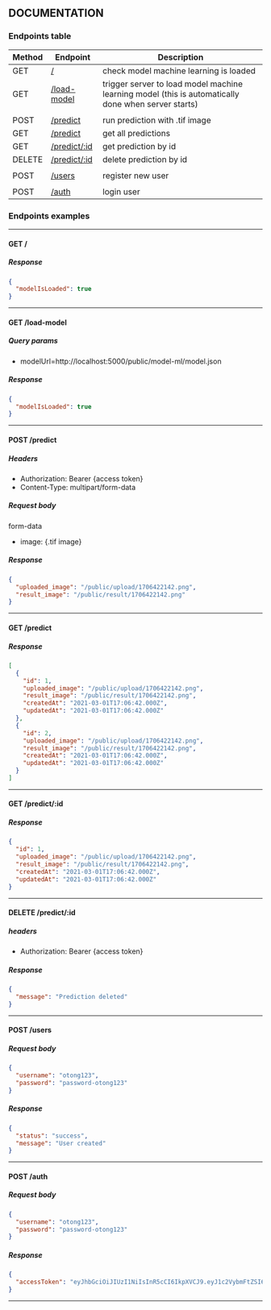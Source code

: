 ## DOCUMENTATION

### Endpoints table

| Method | Endpoint                          | Description                                                                                         |
| ------ | --------------------------------- | --------------------------------------------------------------------------------------------------- |
| GET    | [/](#get)                         | check model machine learning is loaded                                                              |
| GET    | [/load-model](#get-load-model)    | trigger server to load model machine learning model (this is automatically done when server starts) |
|        |                                   |                                                                                                     |
| POST   | [/predict](#post-predict)         | run prediction with .tif image                                                                      |
| GET    | [/predict](#get-predict)          | get all predictions                                                                                 |
| GET    | [/predict/:id](#get-predictid)    | get prediction by id                                                                                |
| DELETE | [/predict/:id](#delete-predictid) | delete prediction by id                                                                             |
|        |                                   |                                                                                                     |
| POST   | [/users](#post-users)             | register new user                                                                                   |
|        |                                   |                                                                                                     |
| POST   | [/auth](#post-auth)               | login user                                                                                          |

### Endpoints examples

---

#### GET /

##### Response

```json
{
  "modelIsLoaded": true
}
```

---

#### GET /load-model

##### Query params

- modelUrl=http://localhost:5000/public/model-ml/model.json

##### Response

```json
{
  "modelIsLoaded": true
}
```

---

#### POST /predict

##### Headers

- Authorization: Bearer {access token}
- Content-Type: multipart/form-data

##### Request body

form-data

- image: {.tif image}

##### Response

```json
{
  "uploaded_image": "/public/upload/1706422142.png",
  "result_image": "/public/result/1706422142.png"
}
```

---

#### GET /predict

##### Response

```json
[
  {
    "id": 1,
    "uploaded_image": "/public/upload/1706422142.png",
    "result_image": "/public/result/1706422142.png",
    "createdAt": "2021-03-01T17:06:42.000Z",
    "updatedAt": "2021-03-01T17:06:42.000Z"
  },
  {
    "id": 2,
    "uploaded_image": "/public/upload/1706422142.png",
    "result_image": "/public/result/1706422142.png",
    "createdAt": "2021-03-01T17:06:42.000Z",
    "updatedAt": "2021-03-01T17:06:42.000Z"
  }
]
```

---

#### GET /predict/:id

##### Response

```json
{
  "id": 1,
  "uploaded_image": "/public/upload/1706422142.png",
  "result_image": "/public/result/1706422142.png",
  "createdAt": "2021-03-01T17:06:42.000Z",
  "updatedAt": "2021-03-01T17:06:42.000Z"
}
```

---

#### DELETE /predict/:id

##### headers

- Authorization: Bearer {access token}

##### Response

```json
{
  "message": "Prediction deleted"
}
```

---

#### POST /users

##### Request body

```json
{
  "username": "otong123",
  "password": "password-otong123"
}
```

##### Response

```json
{
  "status": "success",
  "message": "User created"
}
```

---

#### POST /auth

##### Request body

```json
{
  "username": "otong123",
  "password": "password-otong123"
}
```

##### Response

```json
{
  "accessToken": "eyJhbGciOiJIUzI1NiIsInR5cCI6IkpXVCJ9.eyJ1c2VybmFtZSI6Im90b25nMTIzIiwiaWF0IjoxNzA2NDIzMTA3LCJleHAiOjE3MDY0MjMxOTN9.qnytDY6l-8_Pq9SEhlmqHG6C9skX8pacdWbI8zidbbc"
}
```

---

